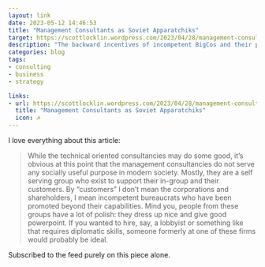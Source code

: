 ```yaml
---
layout: link
date: 2023-05-12 14:46:53
title: "Management Consultants as Soviet Apparatchiks"
target: https://scottlocklin.wordpress.com/2023/04/28/management-consultants-as-soviet-apparatchiks/
description: "The backward incentives of incompetent BigCos and their parasitic management consultants."
categories: blog
tags:
- consulting
- business
- strategy

links:
- url: https://scottlocklin.wordpress.com/2023/04/28/management-consultants-as-soviet-apparatchiks/
  title: "Management Consultants as Soviet Apparatchiks"
  icon: ☭
---
```


I love everything about this article:

> While the technical oriented consultancies may do some good, it’s obvious at this point that the management consultancies do not serve any socially useful purpose in modern society. Mostly, they are a self serving group who exist to support their in-group and their customers. By “customers” I don’t mean the corporations and shareholders, I mean incompetent bureaucrats who have been promoted beyond their capabilities. Mind you, people from these groups have a lot of polish: they dress up nice and give good powerpoint. If you wanted to hire, say, a lobbyist or something like that requires diplomatic skills, someone formerly at one of these firms would probably be ideal.

Subscribed to the feed purely on this piece alone.

